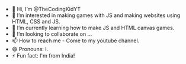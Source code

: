 - 👋 Hi, I’m @TheCodingKidYT
- 👀 I’m interested in making games with JS and making websites using HTML, CSS and JS.
- 🌱 I’m currently learning how to make JS and HTML canvas games.
- 💞️ I’m looking to collaborate on ...
- 📫 How to reach me - Come to my youtube channel.
- 😄 Pronouns: I.
- ⚡ Fun fact: I'm from India!

<!---
TheCodingKidYT/TheCodingKidYT is a ✨ special ✨ repository because its `README.md` (this file) appears on your GitHub profile.
You can click the Preview link to take a look at your changes.
--->
